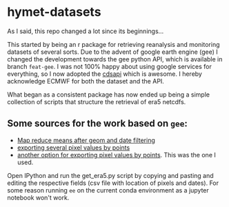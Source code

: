 # hymet-datasets

As I said, this repo changed a lot since its beginnings...

This started by being an r package for retrieving reanalysis and monitoring datasets of several sorts. Due to the advent of google earth engine (gee) I changed the development towards the gee python API, which is available in branch `feat-gee`. I was not 100% happy about using google services for everything, so I now adopted the [cdsapi](https://github.com/ecmwf/cdsapi) which is awesome. I hereby acknowledge ECMWF for both the dataset and the API.

What began as a consistent package has now ended up being a simple collection of scripts that structure the retrieval of era5 netcdfs.

## Some sources for the work based on `gee`:

- [Map reduce means after geom and date filtering](https://stackoverflow.com/questions/42237278/google-earthengine-getting-time-series-for-reduceregion)
- [exporting several pixel values by points](https://gis.stackexchange.com/questions/265392/extracting-pixel-values-by-points-and-converting-to-table-in-google-earth-engine)
- [another option for exporting pixel values by points]( https://stackoverflow.com/questions/42742742/extract-pixel-values-by-points-and-convert-to-a-table-in-google-earth-engine?newreg=02a799d032314818a92facfe624f5975). This was the one I used.

Open IPython and run the get_era5.py script by copying and pasting and editing the respective fields (csv file with location of pixels and dates). For some reason running `ee` on the current conda environment as a jupyter notebook won't work.
